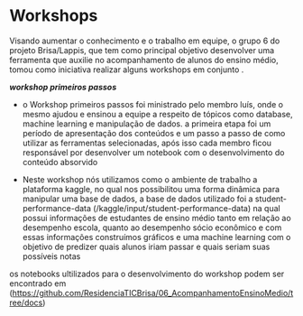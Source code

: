
# Workshops

Visando aumentar o conhecimento e o trabalho em equipe, o grupo 6 do projeto Brisa/Lappis, que tem como principal objetivo desenvolver uma ferramenta que auxilie no acompanhamento de alunos do ensino médio, tomou como iniciativa realizar alguns workshops em conjunto .

***workshop primeiros passos***

+ o Workshop primeiros passos foi ministrado pelo membro luís, onde o mesmo ajudou e ensinou a equipe a respeito de tópicos como database, machine learning e manipulação de dados. a primeira etapa foi um período de apresentação dos conteúdos e um passo a passo de como utilizar as ferramentas selecionadas, após isso cada membro ficou responsável por desenvolver um notebook com o desenvolvimento do conteúdo absorvido

+ Neste workshop nós utilizamos como o ambiente de trabalho a plataforma kaggle, no qual nos possibilitou uma forma dinâmica para manipular uma base de dados, a base de dados utilizado foi a student-performance-data (/kaggle/input/student-performance-data) na qual possui informações de estudantes de ensino médio tanto em relação ao desempenho escola, quanto ao desempenho sócio econômico e com essas informações construímos gráficos e uma machine learning com o objetivo de predizer quais alunos iriam passar e quais seriam suas possíveis notas

os notebooks ultilizados para o desenvolvimento do workshop podem ser encontrado em (https://github.com/ResidenciaTICBrisa/06_AcompanhamentoEnsinoMedio/tree/docs) 
